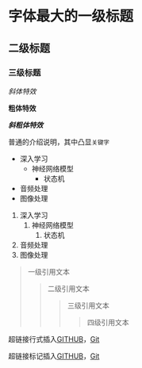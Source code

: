 
# 字体最大的一级标题

## 二级标题

### 三级标题

*斜体特效*

**粗体特效**

***斜粗体特效***

普通的介绍说明，其中凸显`关键字`

* 深入学习
	* 神经网络模型
		* 状态机
* 音频处理
* 图像处理

1. 深入学习
	1. 神经网络模型
		1. 状态机
2. 音频处理
3. 图像处理

> 一级引用文本
>> 二级引用文本
>>> 三级引用文本
>>>> 四级引用文本

超链接行式插入[GITHUB](https://www.github.com "GitHub官方网站")，[Git](https://git-scm.com/downloads "Git下载入口")

超链接标记插入[GITHUB][1]，[Git][2]

[1]:https://www.github.com "GitHub官方网站"
[2]:https://git-scm.com/downloads "Git下载入口"
